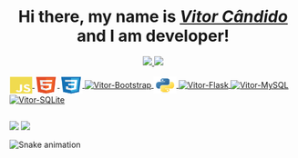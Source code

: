 <div>
  <h1 align="center">Hi there, my name is <a href="https://www.linkedin.com/in/vitor-candido-a48740214//"><i>Vitor Cândido</i></a> and I am developer!</h1>

<div align="center">
  <a href="https://github.com/candidovitor">
  <img height="110em" src="https://github-readme-stats.vercel.app/api?username=candidovitor&show_icons=true&theme=white&include_all_commits=true&count_private=true"/>
  <img height="110em" src="https://github-readme-stats.vercel.app/api/top-langs/?username=candidovitor&layout=compact&langs_count=7&theme=white"/>
</div>

<div style="display: inline_block"><br>
  <img align="center" alt="Vitor-Js" height="30" width="40" src="https://raw.githubusercontent.com/devicons/devicon/master/icons/javascript/javascript-plain.svg">
  <img align="center" alt="Vitor-HTML" height="30" width="40" src="https://raw.githubusercontent.com/devicons/devicon/master/icons/html5/html5-original.svg">
  <img align="center" alt="Vitor-CSS" height="30" width="40" src="https://raw.githubusercontent.com/devicons/devicon/master/icons/css3/css3-original.svg">
  <img align="center" alt="Vitor-Bootstrap" height="30" width="40" src="https://cdn.jsdelivr.net/gh/devicons/devicon/icons/bootstrap/bootstrap-original.svg">
  <img align="center" alt="Vitor-Python" height="30" width="40" src="https://raw.githubusercontent.com/devicons/devicon/master/icons/python/python-original.svg">
  <img align="center" alt="Vitor-Flask" height="30" width="40" src="https://cdn.jsdelivr.net/gh/devicons/devicon/icons/flask/flask-original.svg">
  <img align="center" alt="Vitor-MySQL" height="30" width="40" src="https://cdn.jsdelivr.net/gh/devicons/devicon/icons/mysql/mysql-original.svg">
  <img align="center" alt="Vitor-SQLite" height="30" width="40" src="https://cdn.jsdelivr.net/gh/devicons/devicon/icons/sqlite/sqlite-original.svg">
</div>

 ##

<div> 
  <a href = "mailto:vitor.cr018@gmail.com"><img src="https://img.shields.io/badge/Gmail-D14836?style=for-the-badge&logo=gmail&logoColor=white"></a>
  <a href = "https://www.linkedin.com/in/vitor-candido-a48740214/> target="_blank"> <img src="https://img.shields.io/badge/LinkedIn-0077B5?style=for-the-badge&logo=linkedin&logoColor=white"></a>
</div>
     
  ![Snake animation](https://github.com/candidovitor/candidovitor/blob/output/github-contribution-grid-snake.svg)
